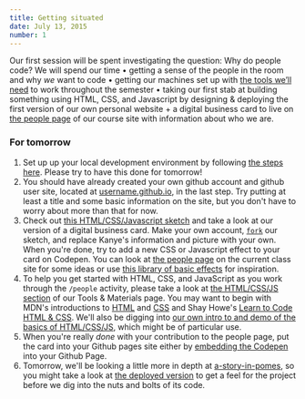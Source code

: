 ```yaml
---
title: Getting situated
date: July 13, 2015
number: 1
---
```

Our first session will be spent investigating the question: Why do people code? We will spend our time • getting a sense of the people in the room and why *we* want to code • getting our machines set up with [the tools we’ll need](tools-and-materials) to work throughout the semester • taking our first stab at building something using HTML, CSS, and Javascript by designing & deploying the first version of our own personal website + a digital business card to live on [the people page](people) of our course site with information about who we are.


### For tomorrow

1. Set up up your local development environment by following [the steps here](https://dgmds15.github.io/tools-and-materials).  Please try to have this done for tomorrow!
2. You should have already created your own github account and github user site, located at [username.github.io](), in the last step.  Try putting at least a title and some basic information on the site, but you don't have to worry about more than that for now.  
3. Check out [this HTML/CSS/Javascript sketch](http://codepen.io/duffles/pen/EjQLzy) and take a look at our version of a digital business card.  Make your own account, [`fork`](https://help.github.com/articles/fork-a-repo/) our sketch, and replace Kanye's information and picture with your own.  When you're done, try to add a new CSS or Javascript effect to your card on Codepen.  You can look at [the people page](http://dgmds15.github.io/people) on the current class site for some ideas or use [this library of basic effects](https://gist.github.com/aresnick/8e881e01245989794c5e) for inspiration.
4. To help you get started with HTML, CSS, and JavaScript as you work through the `/people` activity, please take a look at [the HTML/CSS/JS section](javascript-html-and-css-references) of our Tools &amp; Materials page.  You may want to begin with  MDN's introductions to [HTML](https://developer.mozilla.org/en-US/Learn/HTML) and [CSS](https://developer.mozilla.org/en-US/Learn/CSS) and Shay Howe's [Learn to Code HTML & CSS](http://learn.shayhowe.com/html-css/).  We'll also be digging into [our own intro to and demo of the basics of HTML/CSS/JS](https://github.com/dgmde15/HTML.CSS.JS-Intro), which might be of particular use.
5. When you're really *done* with your contribution to the people page, put the card into your Github pages site either by [embedding the Codepen](https://blog.codepen.io/documentation/features/embedded-pens/) into your Github Page.
6. Tomorrow, we'll be looking a little more in depth at [a-story-in-pomes](https://github.com/dgmds15/a-story-in-pomes), so you might take a look at [the deployed version](http://dgmds15.github.io/a-story-in-pomes/) to get a feel for the project before we dig into the nuts and bolts of its code.
